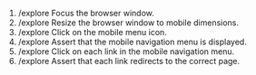 1. /explore Focus the browser window.
2. /explore Resize the browser window to mobile dimensions.
3. /explore Click on the mobile menu icon.
4. /explore Assert that the mobile navigation menu is displayed.
5. /explore Click on each link in the mobile navigation menu.
6. /explore Assert that each link redirects to the correct page.